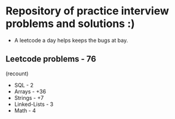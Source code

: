 # Repository of practice interview problems and solutions :)
 - A leetcode a day helps keeps the bugs at bay.

## Leetcode problems - 76
(recount)
 - SQL - 2
 - Arrays - +36
 - Strings - +7
 - Linked-Lists - 3 
 - Math - 4